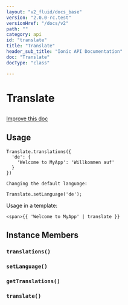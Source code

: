 ```yaml
---
layout: "v2_fluid/docs_base"
version: "2.0.0-rc.test"
versionHref: "/docs/v2"
path: ""
category: api
id: "translate"
title: "Translate"
header_sub_title: "Ionic API Documentation"
doc: "Translate"
docType: "class"

---
```










<h1 class="api-title">
<a class="anchor" name="translate" href="#translate"></a>

Translate





</h1>

<a class="improve-v2-docs" href="http://github.com/driftyco/ionic/edit/master//src/translation/translate.ts#L0">
Improve this doc
</a>










<!-- @usage tag -->

<h2><a class="anchor" name="usage" href="#usage"></a>Usage</h2>

<pre><code class="lang-js">Translate.translations({
  &#39;de&#39;: {
    &#39;Welcome to MyApp&#39;: &#39;Willkommen auf&#39;
  }
})

Changing the default language:

Translate.setLanguage(&#39;de&#39;);
</code></pre>
<p>Usage in a template:</p>
<pre><code class="lang-js">&lt;span&gt;{{ &#39;Welcome to MyApp&#39; | translate }}
</code></pre>




<!-- @property tags -->



<!-- instance methods on the class -->

<h2><a class="anchor" name="instance-members" href="#instance-members"></a>Instance Members</h2>

<div id="translations"></div>

<h3>
<a class="anchor" name="translations" href="#translations"></a>
<code>translations()</code>
  

</h3>












<div id="setLanguage"></div>

<h3>
<a class="anchor" name="setLanguage" href="#setLanguage"></a>
<code>setLanguage()</code>
  

</h3>












<div id="getTranslations"></div>

<h3>
<a class="anchor" name="getTranslations" href="#getTranslations"></a>
<code>getTranslations()</code>
  

</h3>












<div id="translate"></div>

<h3>
<a class="anchor" name="translate" href="#translate"></a>
<code>translate()</code>
  

</h3>















<!-- related link --><!-- end content block -->


<!-- end body block -->

